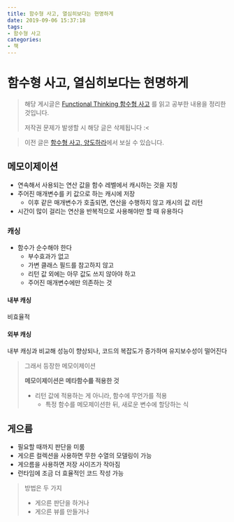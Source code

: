 ```yaml
---
title: 함수형 사고, 열심히보다는 현명하게
date: 2019-09-06 15:37:18
tags:
- 함수형 사고
categories:
- 책
---
```


# 함수형 사고, 열심히보다는 현명하게

> 해당 게시글은 [Functional Thinking 함수형 사고]() 를 읽고 공부한 내용을 정리한 것입니다.
>
> 저작권 문제가 발생할 시 해당 글은 삭제됩니다 :<

> 이전 글은 [함수형 사고, 양도하라](https://eunajjing.github.io/2019/08/28/functional-thinking03/)에서 보실 수 있습니다.

## 메모이제이션

- 연속해서 사용되는 연산 값을 함수 레벨에서 캐시하는 것을 지칭
- 주어진 매개변수를 키 값으로 하는 캐시에 저장
  - 이후 같은 매개변수가 호출되면, 연산을 수행하지 않고 캐시의 값 리턴
- 시간이 많이 걸리는 연산을 반복적으로 사용해야만 할 때 유용하다

### 캐싱

- 함수가 순수해야 한다
  - 부수효과가 없고
  - 가변 클래스 필드를 참고하지 않고
  - 리턴 값 외에는 아무 값도 쓰지 않아야 하고
  - 주어진 매개변수에만 의존하는 것

#### 내부 캐싱

비효율적

#### 외부 캐싱

내부 캐싱과 비교해 성능이 향상되나, 코드의 복잡도가 증가하며 유지보수성이 떨어진다

> 그래서 등장한 메모이제이션
>
> **메모이제이션은 메타함수를 적용한 것**
>
> - 리턴 값에 적용하는 게 아니라, 함수에 무언가를 적용
>   - 특정 함수를 메모제이션한 뒤, 새로운 변수에 할당하는 식

## 게으름

- 필요할 때까지 판단을 미룸
- 게으른 컬렉션을 사용하면 무한 수열의 모델링이 가능
- 게으름을 사용하면 저장 사이즈가 작아짐
- 런타임에 조금 더 효율적인 코드 작성 가능

> 방법은 두 가지
>
> - 게으른 판단을 하거나
> - 게으른 뷰를 만들거나

